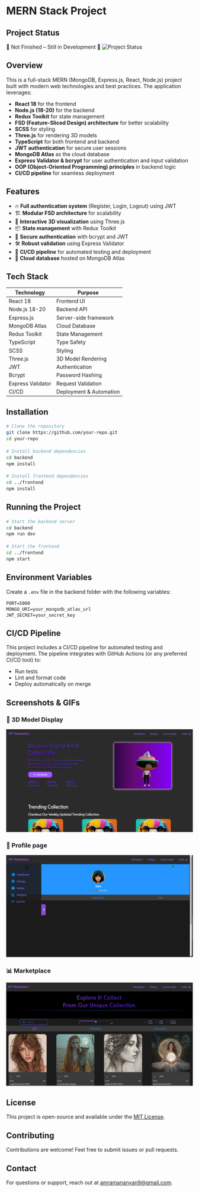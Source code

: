 # MERN Stack Project

## Project Status

🚧 Not Finished – Still in Development 🚧
![Project Status](https://img.shields.io/badge/Status-In%20Progress-yellow)

## Overview

This is a full-stack MERN (MongoDB, Express.js, React, Node.js) project built with modern web technologies and best practices. The application leverages:

- **React 18** for the frontend
- **Node.js (18-20)** for the backend
- **Redux Toolkit** for state management
- **FSD (Feature-Sliced Design) architecture** for better scalability
- **SCSS** for styling
- **Three.js** for rendering 3D models
- **TypeScript** for both frontend and backend
- **JWT authentication** for secure user sessions
- **MongoDB Atlas** as the cloud database
- **Express Validator & bcrypt** for user authentication and input validation
- **OOP (Object-Oriented Programming) principles** in backend logic
- **CI/CD pipeline** for seamless deployment

## Features

- 🔥 **Full authentication system** (Register, Login, Logout) using JWT
- 🏗 **Modular FSD architecture** for scalability
- 🎨 **Interactive 3D visualization** using Three.js
- 📦 **State management** with Redux Toolkit
- 🔐 **Secure authentication** with bcrypt and JWT
- 🛠 **Robust validation** using Express Validator
- 🚀 **CI/CD pipeline** for automated testing and deployment
- 📡 **Cloud database** hosted on MongoDB Atlas

## Tech Stack

| Technology        | Purpose                 |
| ----------------- | ----------------------- |
| React 18          | Frontend UI             |
| Node.js 18-20     | Backend API             |
| Express.js        | Server-side framework   |
| MongoDB Atlas     | Cloud Database          |
| Redux Toolkit     | State Management        |
| TypeScript        | Type Safety             |
| SCSS              | Styling                 |
| Three.js          | 3D Model Rendering      |
| JWT               | Authentication          |
| Bcrypt            | Password Hashing        |
| Express Validator | Request Validation      |
| CI/CD             | Deployment & Automation |

## Installation

```bash
# Clone the repository
git clone https://github.com/your-repo.git
cd your-repo

# Install backend dependencies
cd backend
npm install

# Install frontend dependencies
cd ../frontend
npm install
```

## Running the Project

```bash
# Start the backend server
cd backend
npm run dev

# Start the frontend
cd ../frontend
npm start
```

## Environment Variables

Create a `.env` file in the backend folder with the following variables:

```env
PORT=5000
MONGO_URI=your_mongodb_atlas_url
JWT_SECRET=your_secret_key
```

## CI/CD Pipeline

This project includes a CI/CD pipeline for automated testing and deployment. The pipeline integrates with GitHub Actions (or any preferred CI/CD tool) to:

- Run tests
- Lint and format code
- Deploy automatically on merge

## Screenshots & GIFs

### 🎨 3D Model Display

![3D Model](./readmeImages/3dModel.png)

### 🔐 Profile page

![Profile page](./readmeImages/profile_page.png)

### 📊 Marketplace

![Marketplace](./readmeImages//marketPlace.png)

## License

This project is open-source and available under the [MIT License](LICENSE).

## Contributing

Contributions are welcome! Feel free to submit issues or pull requests.

## Contact

For questions or support, reach out at [amramananyan9@gmail.com](mailto:amramananyan9@gmail.com).

